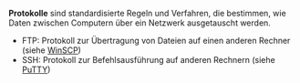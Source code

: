 **Protokolle** sind standardisierte Regeln und Verfahren, die bestimmen, wie Daten zwischen Computern über ein Netzwerk ausgetauscht werden.

- FTP: Protokoll zur Übertragung von Dateien auf einen anderen Rechner (siehe [WinSCP](https://winscp.net/eng/download.php))
- SSH: Protokoll zur Befehlsausführung auf anderen Rechnern (siehe [PuTTY](https://www.putty.org/))